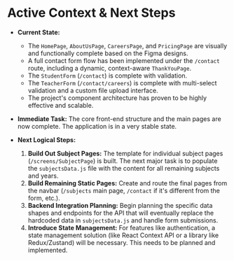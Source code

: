 # Active Context & Next Steps

- **Current State:**
    - The `HomePage`, `AboutUsPage`, `CareersPage`, and `PricingPage` are visually and functionally complete based on the Figma designs.
    - A full contact form flow has been implemented under the `/contact` route, including a dynamic, context-aware `ThankYouPage`.
    - The `StudentForm` (`/contact`) is complete with validation.
    - The `TeacherForm` (`/contact/careers`) is complete with multi-select validation and a custom file upload interface.
    - The project's component architecture has proven to be highly effective and scalable.

- **Immediate Task:** The core front-end structure and the main pages are now complete. The application is in a very stable state.

- **Next Logical Steps:**
    1.  **Build Out Subject Pages:** The template for individual subject pages (`/screens/SubjectPage`) is built. The next major task is to populate the `subjectsData.js` file with the content for all remaining subjects and years.
    2.  **Build Remaining Static Pages:** Create and route the final pages from the navbar (`/subjects` main page, `/contact` if it's different from the form, etc.).
    3.  **Backend Integration Planning:** Begin planning the specific data shapes and endpoints for the API that will eventually replace the hardcoded data in `subjectsData.js` and handle form submissions.
    4.  **Introduce State Management:** For features like authentication, a state management solution (like React Context API or a library like Redux/Zustand) will be necessary. This needs to be planned and implemented.